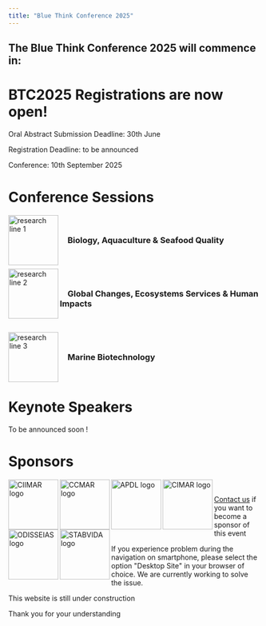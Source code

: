 ```yaml
---
title: "Blue Think Conference 2025"
---
```


<div id="countdown">
  <h2>The Blue Think Conference 2025 will commence in: </h2>
  <p id="countdown-timer"></p>
</div>
<script src="https://phdcommitee.github.io/btc2025/assets/js/countdown.js"></script>

# BTC2025 Registrations are now open!

Oral Abstract Submission Deadline: 30th June

Registration Deadline: to be announced

Conference: 10th September 2025

# Conference Sessions
<img src="https://phdcommitee.github.io/btc2025//assets/images/1.png" alt="research line 1" align="left" width="100" height="100">
&nbsp;

### &nbsp; &nbsp; Biology, Aquaculture & Seafood Quality 

&nbsp;

<img src="https://phdcommitee.github.io/btc2025//assets/images/2.png" alt="research line 2" align="left" width="100" height="100">
&nbsp;

### &nbsp; &nbsp; Global Changes, Ecosystems Services & Human Impacts

&nbsp;

<img src="https://phdcommitee.github.io/btc2025//assets/images/3.png" alt="research line 3" align="left" width="100" height="100">
&nbsp;

### &nbsp; &nbsp; Marine Biotechnology

&nbsp;

# Keynote Speakers
To be announced soon !

# Sponsors

<a href="https://www.ciimar.up.pt/" target="_blank"> <img src="https://phdcommitee.github.io/btc2025/assets/images/CIIMAR_logo.png" alt="CIIMAR logo" align="left" width="100" height="100"> </a>

<a href="https://ccmar.ualg.pt/" target="_blank"> <img src="https://phdcommitee.github.io/btc2025/assets/images/CCMAR_logo.png" alt="CCMAR logo" align="left" width="100" height="100"> </a>

<a href="https://leixoes.apdl.pt/" target="_blank"> <img src="https://phdcommitee.github.io/btc2025/assets/images/LEIXOES_logo.png" alt="APDL logo" align="left" width="100" height="100"> </a>

<a href="https://www.ciimar.up.pt/pt-pt/first-cimar-la-meeting/" target="_blank"> <img src="https://phdcommitee.github.io/btc2025/assets/images/CIMAR_logo.jpg" alt="CIMAR logo" align="left" width="100" height="100"> </a>

<a href="https://www.odisseias.com/" target="_blank"> <img src="https://phdcommitee.github.io/btc2025/assets/images/ODISSEIAS_logo.png" alt="ODISSEIAS logo" align="left" width="100" height="100"> </a>

<a href="https://www.stabvida.com/" target="_blank"> <img src="https://phdcommitee.github.io/btc2025/assets/images/STABVIDA_logo.png" alt="STABVIDA logo" align="left" width="100" height="100"> </a>

&nbsp;
&nbsp;

<a href="mailto:bluethinkconference@gmail.com">Contact us</a> if you want to become a sponsor of this event


If you experience problem during the navigation on smartphone, please select the option "Desktop Site" in your browser of choice. We are currently working to solve the issue.

This website is still under construction

Thank you for your understanding 





